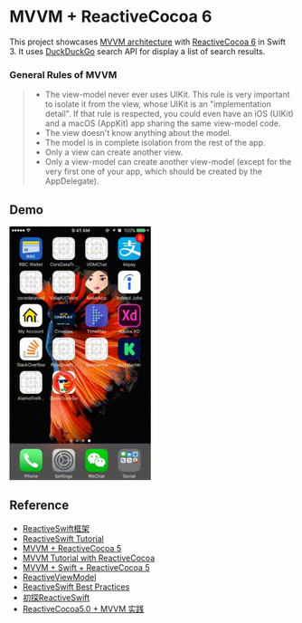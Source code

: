 # MVVM + ReactiveCocoa 6
This project showcases [MVVM architecture](https://msdn.microsoft.com/en-us/library/hh848246.aspx) with [ReactiveCocoa 6](https://github.com/ReactiveCocoa/ReactiveCocoa) in Swift 3. It uses [DuckDuckGo](https://duckduckgo.com/) search API for display a list of search results.

### General Rules of MVVM
> - The view-model never ever uses UIKit. This rule is very important to isolate it from the view, whose UIKit is an "implementation detail". If that rule is respected, you could even have an iOS (UIKit) and a macOS (AppKit) app sharing the same view-model code.
> - The view doesn't know anything about the model.
> - The model is in complete isolation from the rest of the app.
> - Only a view can create another view.
> - Only a view-model can create another view-model (except for the very first one of your app, which should be created by the AppDelegate).

## Demo
<img src="./demo.gif" width="250px"/>

## Reference 
- [ReactiveSwift框架](http://www.ios5.online/ios/ioskf/ioskfzh/201703/77895.html)
- [ReactiveSwift Tutorial](http://www.dongcoder.com/detail-445414.html)
- [MVVM + ReactiveCocoa 5](https://blog.joanzapata.com/mvvm-reactivecocoa-5/)
- [MVVM Tutorial with ReactiveCocoa](https://www.raywenderlich.com/74106/mvvm-tutorial-with-reactivecocoa-part-1)
- [MVVM + Swift + ReactiveCocoa 5](https://medium.com/@hilmarbirgir/mvvm-swift-reactivecocoa-5-44274edaa56e)
- [ReactiveViewModel](https://github.com/ReactiveCocoa/ReactiveViewModel)
- [ReactiveSwift Best Practices](https://github.com/ReactiveCocoa/ReactiveSwift/blob/master/Documentation/APIContracts.md#best-practices)
- [初探ReactiveSwift](http://blog.luckymore.wang/2017/03/01/MVVM-ReactiveSwift-ReactiveCocoa/)
- [ReactiveCocoa5.0 + MVVM 实践](http://blog.luckymore.wang/2017/03/10/ReactiveCocoa-5-0-MVVM-DEMO/)

